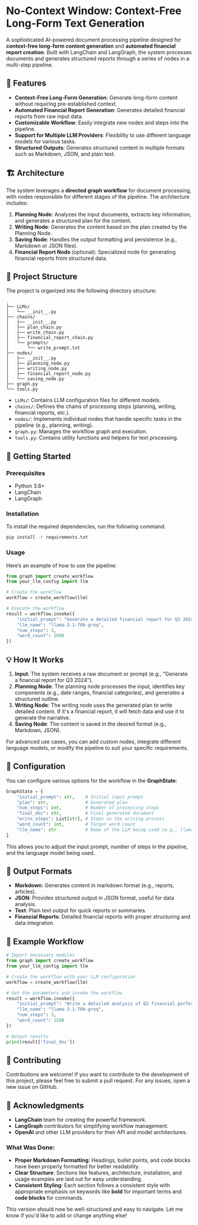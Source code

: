# No-Context Window: Context-Free Long-Form Text Generation

A sophisticated AI-powered document processing pipeline designed for **context-free long-form content generation** and **automated financial report creation**. Built with LangChain and LangGraph, the system processes documents and generates structured reports through a series of nodes in a multi-step pipeline.

## 🌟 Features

- **Context-Free Long-Form Generation**: Generate long-form content without requiring pre-established context.
- **Automated Financial Report Generation**: Generates detailed financial reports from raw input data.
- **Customizable Workflow**: Easily integrate new nodes and steps into the pipeline.
- **Support for Multiple LLM Providers**: Flexibility to use different language models for various tasks.
- **Structured Outputs**: Generates structured content in multiple formats such as Markdown, JSON, and plain text.

## 🏗️ Architecture

The system leverages a **directed graph workflow** for document processing, with nodes responsible for different stages of the pipeline. The architecture includes:

1. **Planning Node**: Analyzes the input documents, extracts key information, and generates a structured plan for the content.
2. **Writing Node**: Generates the content based on the plan created by the Planning Node.
3. **Saving Node**: Handles the output formatting and persistence (e.g., Markdown or JSON files).
4. **Financial Report Node** (optional): Specialized node for generating financial reports from structured data.

## 📁 Project Structure

The project is organized into the following directory structure:

```
.
├── LLMs/
│   └── __init__.py
├── chains/
│   ├── __init__.py
│   ├── plan_chain.py
│   ├── write_chain.py
│   ├── financial_report_chain.py
│   └── prompts/
│       └── write_prompt.txt
├── nodes/
│   ├── __init__.py
│   ├── planning_node.py
│   ├── writing_node.py
│   ├── financial_report_node.py
│   └── saving_node.py
├── graph.py
└── tools.py
```

- `LLMs/`: Contains LLM configuration files for different models.
- `chains/`: Defines the chains of processing steps (planning, writing, financial reports, etc.).
- `nodes/`: Implements individual nodes that handle specific tasks in the pipeline (e.g., planning, writing).
- `graph.py`: Manages the workflow graph and execution.
- `tools.py`: Contains utility functions and helpers for text processing.

## 🚀 Getting Started

### Prerequisites

- Python 3.8+
- LangChain
- LangGraph

### Installation

To install the required dependencies, run the following command:

```bash
pip install -r requirements.txt
```

### Usage

Here’s an example of how to use the pipeline:

```python
from graph import create_workflow
from your_llm_config import llm

# Create the workflow
workflow = create_workflow(llm)

# Execute the workflow
result = workflow.invoke({
    "initial_prompt": "Generate a detailed financial report for Q3 2024",
    "llm_name": "llama-3.1-70b-groq",
    "num_steps": 3,
    "word_count": 2000
})
```

## 💡 How It Works

1. **Input**: The system receives a raw document or prompt (e.g., "Generate a financial report for Q3 2024").
2. **Planning Node**: The planning node processes the input, identifies key components (e.g., date ranges, financial categories), and generates a structured outline.
3. **Writing Node**: The writing node uses the generated plan to write detailed content. If it's a financial report, it will fetch data and use it to generate the narrative.
4. **Saving Node**: The content is saved in the desired format (e.g., Markdown, JSON).

For advanced use cases, you can add custom nodes, integrate different language models, or modify the pipeline to suit your specific requirements.

## 🔧 Configuration

You can configure various options for the workflow in the **GraphState**:

```python
GraphState = {
    "initial_prompt": str,    # Initial input prompt
    "plan": str,              # Generated plan
    "num_steps": int,         # Number of processing steps
    "final_doc": str,         # Final generated document
    "write_steps": List[str], # Steps in the writing process
    "word_count": int,        # Target word count
    "llm_name": str           # Name of the LLM being used (e.g., llama-3.1-70b-groq)
}
```

This allows you to adjust the input prompt, number of steps in the pipeline, and the language model being used.

## 📄 Output Formats

- **Markdown**: Generates content in markdown format (e.g., reports, articles).
- **JSON**: Provides structured output in JSON format, useful for data analysis.
- **Text**: Plain text output for quick reports or summaries.
- **Financial Reports**: Detailed financial reports with proper structuring and data integration.

## 🚀 Example Workflow

```python
# Import necessary modules
from graph import create_workflow
from your_llm_config import llm

# Create the workflow with your LLM configuration
workflow = create_workflow(llm)

# Set the parameters and invoke the workflow
result = workflow.invoke({
    "initial_prompt": "Write a detailed analysis of Q3 financial performance.",
    "llm_name": "llama-3.1-70b-groq",
    "num_steps": 3,
    "word_count": 1500
})

# Output results
print(result['final_doc'])
```

## 🤝 Contributing

Contributions are welcome! If you want to contribute to the development of this project, please feel free to submit a pull request. For any issues, open a new issue on GitHub.


## 🙏 Acknowledgments

- **LangChain** team for creating the powerful framework.
- **LangGraph** contributors for simplifying workflow management.
- **OpenAI** and other LLM providers for their API and model architectures.


### What Was Done:
- **Proper Markdown Formatting**: Headings, bullet points, and code blocks have been properly formatted for better readability.
- **Clear Structure**: Sections like features, architecture, installation, and usage examples are laid out for easy understanding.
- **Consistent Styling**: Each section follows a consistent style with appropriate emphasis on keywords like **bold** for important terms and **code blocks** for commands.

This version should now be well-structured and easy to navigate. Let me know if you'd like to add or change anything else!
